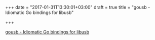 +++
date = "2017-01-31T13:30:01+03:00"
draft = true
title = "gousb - Idiomatic Go bindings for libusb"

+++

<p><a href="https://github.com/karalabe/gousb">gousb - Idiomatic Go bindings for libusb</a></p>
